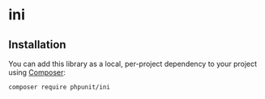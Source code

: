 # ini

## Installation

You can add this library as a local, per-project dependency to your project using [Composer](https://getcomposer.org/):

    composer require phpunit/ini

